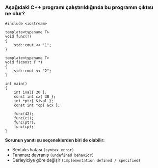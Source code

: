 ### Aşağıdaki C++ programı çalıştırıldığında bu programın çıktısı ne olur?

```
#include <iostream>

template<typename T>
void func(T)
{
	std::cout << "1";
}

template<typename T>
void f(const T *)
{
	std::cout << "2";
}

int main()
{
	int ival{ 20 };
	const int cx{ 30 };
	int *ptr{ &ival };
	const int *cp{ &cx };

	func(42);
	func(ci);
	func(ptr);
	func(cp);
}
```

__Sorunun yanıtı şu seçeneklerden biri de olabilir:__

+ Sentaks hatası `(syntax error)`
+ Tanımsız davranış `(undefined behavior)`
+ Derleyiciye göre değişir `(implementation defined / specified)`
